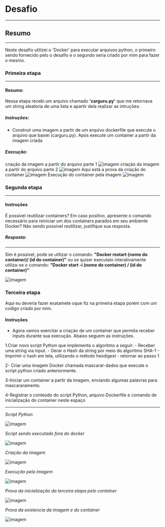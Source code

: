 # Desafio 
------------------------------------------------------------------------------------------
## Resumo
------------------------------------------------------------------------------------------
Neste desafio utilizei o 'Docker' para executar arquivos python, o primeiro sendo
fornecido pelo o desafio e o segundo seria criado por mim para fazer o mesmo. 

### Primeira etapa 
------------------------------------------------------------------------------------------
#### Resumo:
Nessa etapa recebi um arquivo chamado **'carguru.py'** que me retornava um string aleatoria de uma lista e apartir dela realizar as intruções: 
##### Instruções: 
- Construir uma imagem a partir de um arquivo dockerfile que execute o arquivo que baixei (carguru.py). Após execute um container a partir da imagem criada  

##### Execução:
criação da imagem a partir do arquivo parte 1
![imagem](../Evidencias/Criação_da_imagem_parte_1.png)
criação da imagem a partir do arquivo parte 2 
![imagem](../Evidencias/Criação_da_imagem_parte_2.png) 
Aqui está a prova da criação do container 
![imagem](../Evidencias/Prova_criação_container.png) 
Execução do container pela imagem 
![imagem](../Evidencias/Prova_e_execução_imagem-container.png) 

### Segunda etapa
------------------------------------------------------------------------------------------

#### Instruções
É possível reutilizar containers? Em caso positivo, apresente o comando necessário para reiniciar um dos containers parados em seu ambiente Docker? Não sendo possível reutilizar, justifique sua resposta. 

##### Resposta:
------------------------------------------------------------------------------------------

Sim é possivel, pode se utilizar o comando: **"Docker restart (nome do container)/ (id do container)"**
ou se quiser executalo interativamente utiliza-se o comando:
**"Docker start -i (nome do container) / (id do container)"**  

![imagem](../Evidencias/Prova_possibilidade_de_reiniciar_um_container.png)

### Terceira etapa
Aqui eu deveria fazer exatamete oque fiz na primeira etapa porém com um codigo criado por mim. 

#### Instruções 
- Agora vamos exercitar a criação de um container que permita receber inputs durante sua execução. Abaixo seguem as instruções. 

1.Criar novo script Python que implementa o algoritmo a seguir:
	- Receber uma string via input.
	- Gerar o Hash da string por meio do algoritmo SHA-1
	- Imprimir o hash em tela, utilizando o método hexdigest 
	- retornar ao passo 1

2- Criar uma imagem Docker chamada mascarar-dados que execute o script python criado anteriormente.

3-Iniciar um container a partir da imagem, enviando algumas palavras para mascararamento.

4-Registrar o conteúdo do script Python, arquivo Dockerfile e comando de inicialização do container neste espaço 

------------------------------------------------------------------------------------------

*Script Python* 

![imagem](../Evidencias/Script.png)

*Script sendo executado fora do docker*

![imagem](../Evidencias/Script_funcionando.png) 

*Criação da imagem* 

![imagem](../Evidencias/Criação_mascarar-dados.png) 

*Execução pela imagem* 

![imagem](../Evidencias/Execução_pela_imagem2.png) 

*Prova da inicialização da terceira etapa pelo container*

![imagem](../Evidencias/Prova_inicialização_etapa3.png)

*Prova da existencia da imagem e do container* 

![imagem](../Evidencias/Prova_Imagem_e_Container.png)
